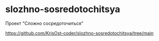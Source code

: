 # slozhno-sosredotochitsya
Проект "Сложно сосредоточиться"

https://github.com/KrisOst-coder/slozhno-sosredotochitsya/tree/main
